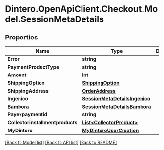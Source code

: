 # Dintero.OpenApiClient.Checkout.Model.SessionMetaDetails

## Properties

Name | Type | Description | Notes
------------ | ------------- | ------------- | -------------
**Error** | **string** |  | [optional] 
**PaymentProductType** | **string** |  | [optional] 
**Amount** | **int** |  | [optional] 
**ShippingOption** | [**ShippingOption**](ShippingOption.md) |  | [optional] 
**ShippingAddress** | [**OrderAddress**](OrderAddress.md) |  | [optional] 
**Ingenico** | [**SessionMetaDetailsIngenico**](SessionMetaDetailsIngenico.md) |  | [optional] 
**Bambora** | [**SessionMetaDetailsBambora**](SessionMetaDetailsBambora.md) |  | [optional] 
**Payexpaymentid** | **string** |  | [optional] 
**Collectorinstallmentproducts** | [**List&lt;CollectorProduct&gt;**](CollectorProduct.md) |  | [optional] 
**MyDintero** | [**MyDinteroUserCreation**](MyDinteroUserCreation.md) |  | [optional] 

[[Back to Model list]](../README.md#documentation-for-models) [[Back to API list]](../README.md#documentation-for-api-endpoints) [[Back to README]](../README.md)

